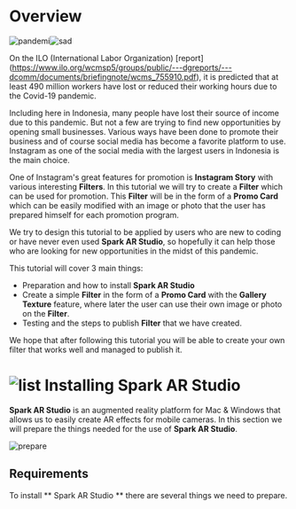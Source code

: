 # Overview

![pandemi](image/closed.gif)![sad](image/sad.gif) 

On the ILO (International Labor Organization) [report] (https://www.ilo.org/wcmsp5/groups/public/---dgreports/---dcomm/documents/briefingnote/wcms_755910.pdf), it is predicted that at least 490 million workers have lost or reduced their working hours due to the Covid-19 pandemic.

Including here in Indonesia, many people have lost their source of income due to this pandemic. But not a few are trying to find new opportunities by opening small businesses. Various ways have been done to promote their business and of course social media has become a favorite platform to use. Instagram as one of the social media with the largest users in Indonesia is the main choice.

One of Instagram's great features for promotion is **Instagram Story** with various interesting **Filters**. In this tutorial we will try to create a **Filter** which can be used for promotion. This **Filter** will be in the form of a **Promo Card** which can be easily modified with an image or photo that the user has prepared himself for each promotion program.

We try to design this tutorial to be applied by users who are new to coding or have never even used **Spark AR Studio**, so hopefully it can help those who are looking for new opportunities in the midst of this pandemic.

This tutorial will cover 3 main things:

* Preparation and how to install **Spark AR Studio**
* Create a simple **Filter** in the form of a **Promo Card** with the **Gallery Texture** feature, where later the user can use their own image or photo on the **Filter**.
* Testing and the steps to publish **Filter** that we have created.

We hope that after following this tutorial you will be able to create your own filter that works well and managed to publish it.

# ![list](image/list.gif) Installing Spark AR Studio

**Spark AR Studio** is an augmented reality platform for Mac & Windows that allows us to easily create AR effects for mobile cameras. In this section we will prepare the things needed for the use of **Spark AR Studio**.

![prepare](image/prepare.gif) 

## Requirements
To install ** Spark AR Studio ** there are several things we need to prepare.

